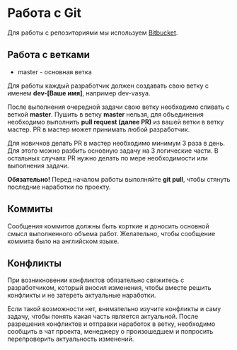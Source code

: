 # Работа с Git

Для работы с репозиториями мы используем [Bitbucket](https://bitbucket.org).

## Работа с ветками

* master - основная ветка

Для работы каждый разработчик должен создавать свою ветку с именем **dev-[Ваше имя]**, например dev-vasya.

После выполнения очередной задачи свою ветку необходимо сливать с веткой **master**. Пушить в ветку **master** нельзя, для объединения необходимо выполнить **pull request (далее PR)** из вашей ветки в ветку мастер. PR в мастер может принимать любой разработчик.

Для новичков делать PR в мастер необходимо минимум 3 раза в день. Для этого можно разбить основную задачу на 3 логические части. В остальных случаях PR нужно делать по мере необходимости или выполнения задачи.

**Обязательно!** Перед началом работы выполняйте **git pull**, чтобы стянуть последние наработки по проекту.

## Коммиты

Сообщения коммитов должны быть корткие и доносить основной смысл выполненного объема работ. Желательно, чтобы сообщение коммита было на английском языке.

## Конфликты

При возникновении конфликтов обязательно свяжитесь с разработчиком, который вносил изменения, чтобы вместе решить конфликты и не затереть актуальные наработки.

Если такой возможности нет, внимательно изучите конфликты и саму задачу, чтобы понять какая часть является актуальной. После разрешения конфликтов и отправки наработок в ветку, необходимо сообщить в чат проекта, менеджеру о произошедшем и попросить перепроверить актуальность изменений.
